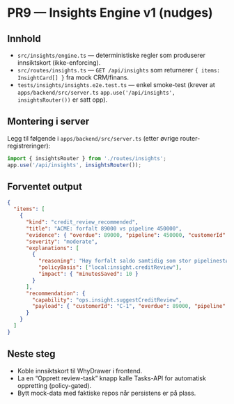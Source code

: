 # PR9 — Insights Engine v1 (nudges)

## Innhold
- `src/insights/engine.ts` — deterministiske regler som produserer innsiktskort (ikke-enforcing).
- `src/routes/insights.ts` — `GET /api/insights` som returnerer `{ items: InsightCard[] }` fra mock CRM/finans.
- `tests/insights/insights.e2e.test.ts` — enkel smoke-test (krever at `apps/backend/src/server.ts` `app.use('/api/insights', insightsRouter())` er satt opp).

## Montering i server
Legg til følgende i `apps/backend/src/server.ts` (etter øvrige router-registreringer):

```ts
import { insightsRouter } from './routes/insights';
app.use('/api/insights', insightsRouter());
```

## Forventet output
```json
{
  "items": [
    {
      "kind": "credit_review_recommended",
      "title": "ACME: forfalt 89000 vs pipeline 450000",
      "evidence": { "overdue": 89000, "pipeline": 450000, "customerId": "C-1" },
      "severity": "moderate",
      "explanations": [
        {
          "reasoning": "Høy forfalt saldo samtidig som stor pipelinestørrelse – anbefaler kredittvurdering",
          "policyBasis": ["local:insight.creditReview"],
          "impact": { "minutesSaved": 10 }
        }
      ],
      "recommendation": {
        "capability": "ops.insight.suggestCreditReview",
        "payload": { "customerId": "C-1", "overdue": 89000, "pipeline": 450000 }
      }
    }
  ]
}
```

## Neste steg
- Koble innsiktskort til WhyDrawer i frontend.
- La en “Opprett review-task” knapp kalle Tasks-API for automatisk oppretting (policy-gated).
- Bytt mock-data med faktiske repos når persistens er på plass.
